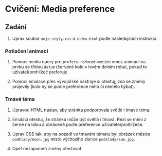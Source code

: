 # Cvičení: Media preference

## Zadání

1. Uprav soubor `moje-styly.css` a `index.html` podle následujících instrukcí.

### Potlačení animací

1. Pomocí media query pro `prefers-reduced-motion` omez animaci na prvku se třídou `datum` (červené kolo v levém dolním rohu), pokud to uživatel/prohlížeč preferuje.

1. Pomocí emulace přes vývojářské nástroje si otestuj, zda se změny projevily (kolo by se podle preference mělo či nemělo hýbat).

### Tmavé téma

1. Úpravou HTML nastav, aby stránka podporovala světlé i tmavé téma.

1. Emulací otestuj, že stránka může být světlá i tmavá. Rext se mění z černé na bílou a obráceně podle preference uživatele/prohlížeče.

1. Uprav CSS tak, aby na pozadí ve tmavém tématu byl obrázek měsíce `podklady/moon.jpg` místo výchozího slunce `podklady/sun.jpg`.

1. Opět nezapomeň změny otestovat.
